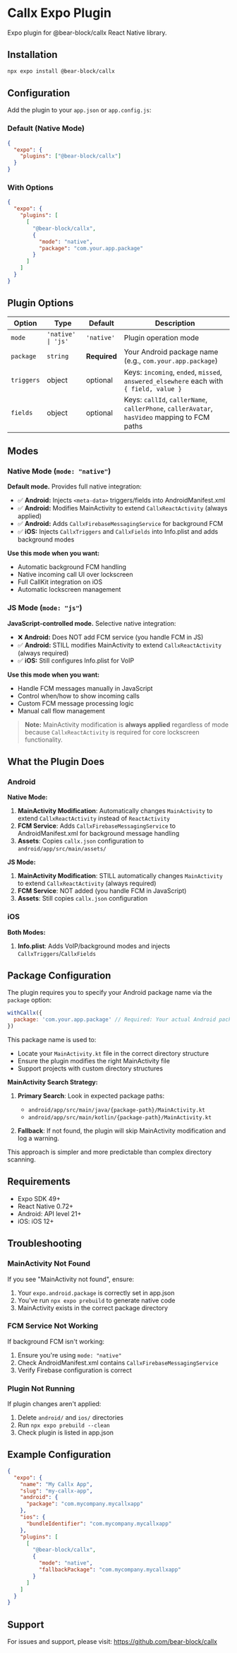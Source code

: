 # Callx Expo Plugin

Expo plugin for @bear-block/callx React Native library.

## Installation

```bash
npx expo install @bear-block/callx
```

## Configuration

Add the plugin to your `app.json` or `app.config.js`:

### Default (Native Mode)

```json
{
  "expo": {
    "plugins": ["@bear-block/callx"]
  }
}
```

### With Options

```json
{
  "expo": {
    "plugins": [
      [
        "@bear-block/callx",
        {
          "mode": "native",
          "package": "com.your.app.package"
        }
      ]
    ]
  }
}
```

## Plugin Options

| Option | Type | Default | Description |
|--------|------|---------|-------------|
| `mode` | `'native' \| 'js'` | `'native'` | Plugin operation mode |
| `package` | `string` | **Required** | Your Android package name (e.g., `com.your.app.package`) |
| `triggers` | object | optional | Keys: `incoming`, `ended`, `missed`, `answered_elsewhere` each with `{ field, value }` |
| `fields` | object | optional | Keys: `callId`, `callerName`, `callerPhone`, `callerAvatar`, `hasVideo` mapping to FCM paths |

## Modes

### Native Mode (`mode: "native"`)

**Default mode.** Provides full native integration:

- ✅ **Android:** Injects `<meta-data>` triggers/fields into AndroidManifest.xml
- ✅ **Android:** Modifies MainActivity to extend `CallxReactActivity` (always applied)
- ✅ **Android:** Adds `CallxFirebaseMessagingService` for background FCM
- ✅ **iOS:** Injects `CallxTriggers` and `CallxFields` into Info.plist and adds background modes

**Use this mode when you want:**
- Automatic background FCM handling
- Native incoming call UI over lockscreen
- Full CallKit integration on iOS
- Automatic lockscreen management

### JS Mode (`mode: "js"`)

**JavaScript-controlled mode.** Selective native integration:

- ❌ **Android:** Does NOT add FCM service (you handle FCM in JS)
- ✅ **Android:** STILL modifies MainActivity to extend `CallxReactActivity` (always required)
- ✅ **iOS:** Still configures Info.plist for VoIP

**Use this mode when you want:**
- Handle FCM messages manually in JavaScript
- Control when/how to show incoming calls
- Custom FCM message processing logic
- Manual call flow management

> **Note:** MainActivity modification is **always applied** regardless of mode because `CallxReactActivity` is required for core lockscreen functionality.

## What the Plugin Does

### Android

**Native Mode:**
1. **MainActivity Modification**: Automatically changes `MainActivity` to extend `CallxReactActivity` instead of `ReactActivity`
2. **FCM Service**: Adds `CallxFirebaseMessagingService` to AndroidManifest.xml for background message handling
3. **Assets**: Copies `callx.json` configuration to `android/app/src/main/assets/`

**JS Mode:**
1. **MainActivity Modification**: STILL automatically changes `MainActivity` to extend `CallxReactActivity` (always required)
2. **FCM Service**: NOT added (you handle FCM in JavaScript)
3. **Assets**: Still copies `callx.json` configuration

### iOS

**Both Modes:**
1. **Info.plist**: Adds VoIP/background modes and injects `CallxTriggers`/`CallxFields`

## Package Configuration

The plugin requires you to specify your Android package name via the `package` option:

```javascript
withCallx({
  package: 'com.your.app.package' // Required: Your actual Android package name
})
```

This package name is used to:
- Locate your `MainActivity.kt` file in the correct directory structure
- Ensure the plugin modifies the right MainActivity file
- Support projects with custom directory structures

**MainActivity Search Strategy:**

1. **Primary Search**: Look in expected package paths:
   - `android/app/src/main/java/{package-path}/MainActivity.kt`
   - `android/app/src/main/kotlin/{package-path}/MainActivity.kt`

2. **Fallback**: If not found, the plugin will skip MainActivity modification and log a warning.

This approach is simpler and more predictable than complex directory scanning.

## Requirements

- Expo SDK 49+
- React Native 0.72+
- Android: API level 21+
- iOS: iOS 12+

## Troubleshooting

### MainActivity Not Found

If you see "MainActivity not found", ensure:
1. Your `expo.android.package` is correctly set in app.json
2. You've run `npx expo prebuild` to generate native code
3. MainActivity exists in the correct package directory

### FCM Service Not Working

If background FCM isn't working:
1. Ensure you're using `mode: "native"`
2. Check AndroidManifest.xml contains `CallxFirebaseMessagingService`
3. Verify Firebase configuration is correct

### Plugin Not Running

If plugin changes aren't applied:
1. Delete `android/` and `ios/` directories
2. Run `npx expo prebuild --clean`
3. Check plugin is listed in app.json

## Example Configuration

```json
{
  "expo": {
    "name": "My Callx App",
    "slug": "my-callx-app",
    "android": {
      "package": "com.mycompany.mycallxapp"
    },
    "ios": {
      "bundleIdentifier": "com.mycompany.mycallxapp"
    },
    "plugins": [
      [
        "@bear-block/callx",
        {
          "mode": "native",
          "fallbackPackage": "com.mycompany.mycallxapp"
        }
      ]
    ]
  }
}
```

## Support

For issues and support, please visit: https://github.com/bear-block/callx
